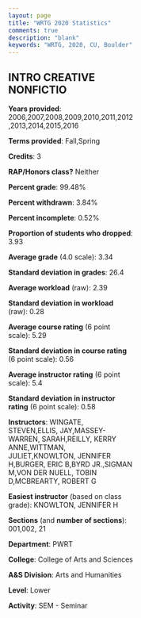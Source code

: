 ```yaml
---
layout: page
title: "WRTG 2020 Statistics"
comments: true
description: "blank"
keywords: "WRTG, 2020, CU, Boulder"
--- 
```

<head>
<script src="https://ajax.googleapis.com/ajax/libs/jquery/2.1.3/jquery.min.js"></script>
<script src="https://dl.dropboxusercontent.com/s/pc42nxpaw1ea4o9/highcharts.js?dl=0"></script>
<!-- <script src="../assets/js/highcharts.js"></script> -->
<style type="text/css">@font-face {
	font-family: "Bebas Neue";
	src: url(https://www.filehosting.org/file/details/544349/BebasNeue%20Regular.otf) format("opentype");
	}
	h1.Bebas { 
		font-family: "Bebas Neue", Verdana, Tahoma;
	}
</style>
</head>
<body>
	<div id="container" style="float: right; width: 45%; height: 88%; margin-left: 2.5%; margin-right: 2.5%;"></div>
	<script language="JavaScript">
		$(document).ready(function() {
		var chart = {type: 'column'};
		var title = {text: 'Grade Distribution'};
		var xAxis = {categories: ['A','B','C','D','F'],crosshair: true};
		var yAxis = {min: 0,title: {text: 'Percentage'}};
		var tooltip = {headerFormat: '<center><b><span style="font-size:20px">{point.key}</span></b></center>',
		               pointFormat: '<td style="padding:0"><b>{point.y:.1f}%</b></td>',
		               footerFormat: '</table>',shared: true,useHTML: true};
		var plotOptions = {column: {pointPadding: 0.0,borderWidth: 0}};  
		var credits = {enabled: false};var series= [{name: 'Percent',data: [51.47,40.29,5.29,0.59,2.35,]}];
		var json = {};
		json.chart = chart;
		json.title = title;
		json.tooltip = tooltip;
		json.xAxis = xAxis;
		json.yAxis = yAxis;  
		json.series = series;
		json.plotOptions = plotOptions;  
		json.credits = credits;
		$('#container').highcharts(json);
	});
	</script>
</body>
			   
## INTRO CREATIVE NONFICTIO

**Years provided**: 2006,2007,2008,2009,2010,2011,2012,2013,2014,2015,2016

**Terms provided**: Fall,Spring

**Credits**: 3

**RAP/Honors class?** Neither

**Percent grade**: 99.48%

**Percent withdrawn**: 3.84%

**Percent incomplete**: 0.52%

**Proportion of students who dropped**: 3.93

**Average grade** (4.0 scale): 3.34

**Standard deviation in grades**: 26.4

**Average workload** (raw): 2.39

**Standard deviation in workload** (raw): 0.28

**Average course rating** (6 point scale): 5.29

**Standard deviation in course rating** (6 point scale): 0.56

**Average instructor rating** (6 point scale): 5.4

**Standard deviation in instructor rating** (6 point scale): 0.58

**Instructors**: WINGATE, STEVEN,ELLIS, JAY,MASSEY-WARREN, SARAH,REILLY, KERRY ANNE,WITTMAN, JULIET,KNOWLTON, JENNIFER H,BURGER, ERIC B,BYRD JR.,SIGMAN M,VON DER NUELL, TOBIN D,MCBREARTY, ROBERT G

**Easiest instructor** (based on class grade): KNOWLTON, JENNIFER H

**Sections** (and **number of sections**): 001,002, 21

**Department**: PWRT

**College**: College of Arts and Sciences

**A&S Division**: Arts and Humanities

**Level**: Lower

**Activity**: SEM - Seminar